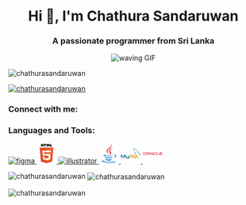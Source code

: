 <h1 align="center">Hi 👋, I'm Chathura Sandaruwan</h1>
<h3 align="center">A passionate programmer from Sri Lanka</h3>
<p align="center"> 
  <img src="https://media.giphy.com/media/4rZA5D22301iMgrUNd/giphy.gif?cid=ecf05e47sptbnhxv1x8ro5lx0p27resl5egmcxlxjoga1k8t&ep=v1_gifs_related&rid=giphy.gif&ct=g" alt="waving GIF" style="width: 800px; height: 400px;" />
</p>
<p align="left"> <img src="https://komarev.com/ghpvc/?username=chathurasandaruwan&label=Profile%20views&color=0e75b6&style=flat" alt="chathurasandaruwan" /> </p>

<p align="left"> <a href="https://github.com/ryo-ma/github-profile-trophy"><img src="https://github-profile-trophy.vercel.app/?username=chathurasandaruwan" alt="chathurasandaruwan" /></a> </p>

<h3 align="left">Connect with me:</h3>
<p align="left">
</p>

<h3 align="left">Languages and Tools:</h3>
<p align="left"> <a href="https://www.figma.com/" target="_blank" rel="noreferrer"> <img src="https://www.vectorlogo.zone/logos/figma/figma-icon.svg" alt="figma" width="40" height="40"/> </a> <a href="https://www.w3.org/html/" target="_blank" rel="noreferrer"> <img src="https://raw.githubusercontent.com/devicons/devicon/master/icons/html5/html5-original-wordmark.svg" alt="html5" width="40" height="40"/> </a> <a href="https://www.adobe.com/in/products/illustrator.html" target="_blank" rel="noreferrer"> <img src="https://www.vectorlogo.zone/logos/adobe_illustrator/adobe_illustrator-icon.svg" alt="illustrator" width="40" height="40"/> </a> <a href="https://www.java.com" target="_blank" rel="noreferrer"> <img src="https://raw.githubusercontent.com/devicons/devicon/master/icons/java/java-original.svg" alt="java" width="40" height="40"/> </a> <a href="https://www.mysql.com/" target="_blank" rel="noreferrer"> <img src="https://raw.githubusercontent.com/devicons/devicon/master/icons/mysql/mysql-original-wordmark.svg" alt="mysql" width="40" height="40"/> </a> <a href="https://www.oracle.com/" target="_blank" rel="noreferrer"> <img src="https://raw.githubusercontent.com/devicons/devicon/master/icons/oracle/oracle-original.svg" alt="oracle" width="40" height="40"/> </a> </p>

<p><img align="left" src="https://github-readme-stats.vercel.app/api/top-langs?username=chathurasandaruwan&show_icons=true&locale=en&layout=compact" alt="chathurasandaruwan" /></p>

<p>&nbsp;<img align="center" src="https://github-readme-stats.vercel.app/api?username=chathurasandaruwan&show_icons=true&locale=en" alt="chathurasandaruwan" /></p>

<p><img align="center" src="https://github-readme-streak-stats.herokuapp.com/?user=chathurasandaruwan&" alt="chathurasandaruwan" /></p>

